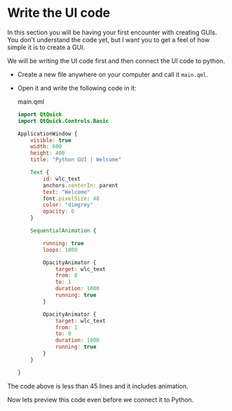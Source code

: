 # Write the UI code

In this section you will be having your first encounter with creating GUIs. You don't understand the code yet, but I want you to get a feel of how simple it is to create a GUI.

We will be writing the UI code first and then connect the UI code to python.

* Create a new file anywhere on your computer and call it `main.qml`.

* Open it and write the following code in it:
  
  main.qml
  
  ```qml
  import QtQuick
  import QtQuick.Controls.Basic
  
  ApplicationWindow {
      visible: true
      width: 600
      height: 400
      title: "Python GUI | Welcome"
  
      Text {
          id: wlc_text
          anchors.centerIn: parent
          text: "Welcome"
          font.pixelSize: 48
          color: "dimgrey"
          opacity: 0
      }
  
      SequentialAnimation {
  
          running: true
          loops: 1000
  
          OpacityAnimator {
              target: wlc_text
              from: 0
              to: 1
              duration: 1000
              running: true
          }
  
          OpacityAnimator {
              target: wlc_text
              from: 1
              to: 0
              duration: 1000
              running: true
          }
      }
  
  }
  ```

The code above is less than 45 lines and it includes animation.

Now lets preview this code even before we connect it to Python.
